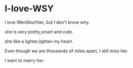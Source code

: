 # I-love-WSY

I  love WenShunYan, but I don't know why.

she is very pretty,smart and cute.

she like a lighter,lighten my heart.

Even though we are thousands of miles apart, I still miss her.

I want to marry her.
